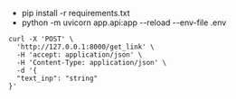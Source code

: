 * pip install -r requirements.txt
* python -m uvicorn app.api:app --reload --env-file .env
```
curl -X 'POST' \
  'http://127.0.0.1:8000/get_link' \
  -H 'accept: application/json' \
  -H 'Content-Type: application/json' \
  -d '{
  "text_inp": "string"
}'
```

